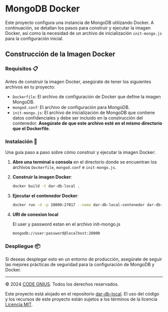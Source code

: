 # MongoDB Docker

Este proyecto configura una instancia de MongoDB utilizando Docker. A continuación, se detallan los pasos para construir y ejecutar la imagen Docker, así como la necesidad de un archivo de inicialización `init-mongo.js` para la configuración inicial.

## Construcción de la Imagen Docker

### Requisitos 📋

Antes de construir la imagen Docker, asegúrate de tener los siguientes archivos en tu proyecto:

- `Dockerfile`: El archivo de configuración de Docker que define la imagen MongoDB.
- `mongod.conf`: El archivo de configuración para MongoDB.
- `init-mongo.js`: El archivo de inicialización de MongoDB que contiene datos confidenciales y debe ser incluido en la construcción del contenedor. **Asegúrate de que este archivo esté en el mismo directorio que el Dockerfile**.

### Instalación 🔧

Una guía paso a paso sobre cómo construir y ejecutar la imagen Docker:

1. **Abre una terminal o consola** en el directorio donde se encuentran los archivos `Dockerfile`, `mongod.conf` e `init-mongo.js`.

2. **Construir la imagen Docker**:

    ```bash
   docker build -t dar-db-local .
    ```
3. **Ejecutar el contenedor Docker**:

    ```bash
   docker run -d -p 28000:27017 --name dar-db-local-contenedor dar-db-local
    ```
4. **URI de conexion local**

    El user y password estan en el archivo init-mongo.js
    ```bash
    mongodb://user:password@localhost:28000
    ```

### Despliegue 📦
Si deseas desplegar esto en un entorno de producción, asegúrate de seguir las mejores prácticas de seguridad para la configuración de MongoDB y Docker.

---

© 2024 [CODE GNIUS](https://github.com/gnius-pe). Todos los derechos reservados.

Este proyecto está alojado en el repositorio [dar-db-local](https://github.com/gnius-pe/data-base-dar). El uso del código y los recursos de este proyecto están sujetos a los términos de la licencia [Licencia MIT](./LICENSE).